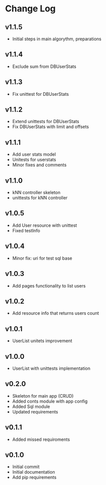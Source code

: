 # Change Log

## v1.1.5
- Initial steps in main algorythm, preparations

## v1.1.4
- Exclude sum from DBUserStats

## v1.1.3
- Fix unittest for DBUserStats

## v1.1.2
- Extend unittests for DBUserStats
- Fix DBUserStats with limit and offsets

## v1.1.1
- Add user stats model
- Unitests for userstats
- Minor fixes and comments

## v1.1.0
- kNN controller skeleton
- unittests for kNN controller

## v1.0.5
- Add User resource with unittest
- Fixed testInfo

## v1.0.4
- Minor fix: uri for test sql base

## v1.0.3
- Add pages functionality to list users

## v1.0.2
- Add resource info that returns users count

## v1.0.1
- UserList unitets improvement

## v1.0.0
- UserList with unittests implementation

## v0.2.0
- Skeleton for main app (CRUD)
- Added conts module with app config
- Added Sql module
- Updated requirements

## v0.1.1
- Added missed requiroments

## v0.1.0
- Initial commit
- Initial documentation
- Add pip requirements

